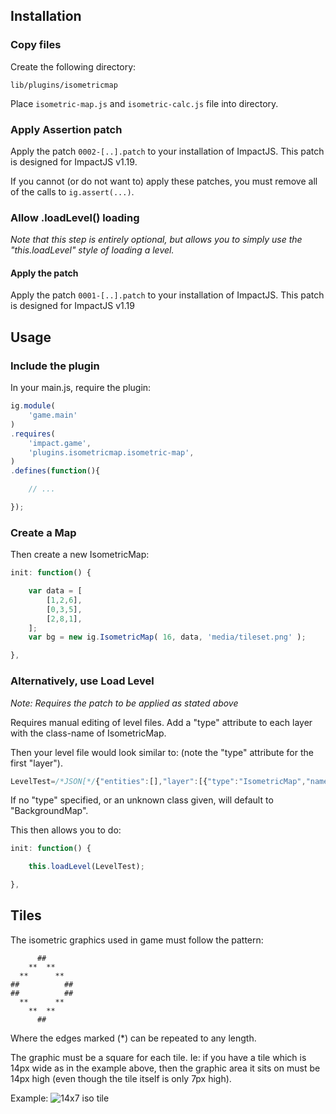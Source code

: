 Installation
----

### Copy files

Create the following directory:

`lib/plugins/isometricmap`

Place `isometric-map.js` and `isometric-calc.js` file into directory.

### Apply Assertion patch

Apply the patch `0002-[..].patch` to your installation of ImpactJS. This patch is designed for ImpactJS v1.19.

If you cannot (or do not want to) apply these patches, you must remove all of the calls to `ig.assert(...)`.

### Allow .loadLevel() loading

_Note that this step is entirely optional, but allows you to simply use the "this.loadLevel" style of loading a level._

#### Apply the patch
Apply the patch `0001-[..].patch` to your installation of ImpactJS. This patch is designed for ImpactJS v1.19

Usage
----

### Include the plugin

In your main.js, require the plugin:

```javascript
ig.module( 
	'game.main' 
)
.requires(
	'impact.game',
    'plugins.isometricmap.isometric-map',
)
.defines(function(){

    // ...

});
```

### Create a Map

Then create a new IsometricMap:

```javascript
init: function() {

    var data = [
        [1,2,6],
        [0,3,5],
        [2,8,1],
    ];
    var bg = new ig.IsometricMap( 16, data, 'media/tileset.png' );

},
```

### Alternatively, use Load Level

_Note: Requires the patch to be applied as stated above_

Requires manual editing of level files. Add a "type" attribute to each layer
with the class-name of IsometricMap.

Then your level file would look similar to:
(note the "type" attribute for the first "layer").

```javascript
LevelTest=/*JSON[*/{"entities":[],"layer":[{"type":"IsometricMap","name":"BG", ..., "data":[[1,4],[3,2]]}]}/*]JSON*/;
```

If no "type" specified, or an unknown class given, will default to "BackgroundMap".

This then allows you to do:

```javascript
init: function() {

    this.loadLevel(LevelTest);

},
```

Tiles
----

The isometric graphics used in game must follow the pattern:

```
      ##
    **  **
  **      ** 
##          ##
##          ##
  **      **
    **  **
      ##
```

Where the edges marked (*) can be repeated to any length.

The graphic must be a square for each tile. Ie: if you have a tile which is 14px wide as in the example above, then the graphic area it sits on must be 14px high (even though the tile itself is only 7px high).

Example:
![14x7 iso tile](http://i.imgur.com/YVjxX.png)

